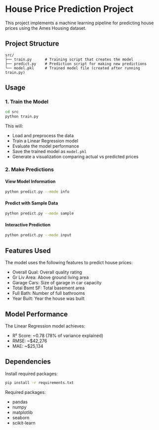 # House Price Prediction Project

This project implements a machine learning pipeline for predicting house prices using the Ames Housing dataset.

## Project Structure

```
src/
├── train.py      # Training script that creates the model
├── predict.py    # Prediction script for making new predictions
└── model.pkl     # Trained model file (created after running train.py)
```

## Usage

### 1. Train the Model
```bash
cd src
python train.py
```
This will:
- Load and preprocess the data
- Train a Linear Regression model
- Evaluate the model performance
- Save the trained model as `model.pkl`
- Generate a visualization comparing actual vs predicted prices

### 2. Make Predictions

#### View Model Information
```bash
python predict.py --mode info
```

#### Predict with Sample Data
```bash
python predict.py --mode sample
```

#### Interactive Prediction
```bash
python predict.py --mode input
```

## Features Used

The model uses the following features to predict house prices:
- Overall Qual: Overall quality rating
- Gr Liv Area: Above ground living area
- Garage Cars: Size of garage in car capacity
- Total Bsmt SF: Total basement area
- Full Bath: Number of full bathrooms
- Year Built: Year the house was built

## Model Performance

The Linear Regression model achieves:
- R² Score: ~0.78 (78% of variance explained)
- RMSE: ~$42,276
- MAE: ~$25,134

## Dependencies

Install required packages:
```bash
pip install -r requirements.txt
```

Required packages:
- pandas
- numpy
- matplotlib
- seaborn
- scikit-learn
